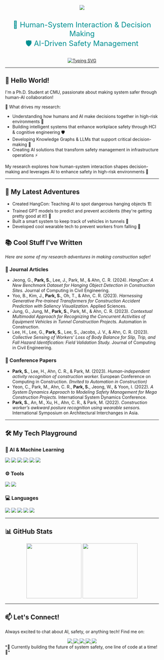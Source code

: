 <div align="center">
<img src="https://capsule-render.vercel.app/api?type=waving&color=000000&height=180&section=header&text=Senongeun Park&fontSize=45&fontColor=FDB515&fontAlign=50&fontAlignY=30&font=Roboto&desc=Sen&descAlign=50&descAlignY=50" />

<div align="center">
  <h3 style="color: #008F91; font-size: 24px; text-align: center; font-weight: normal;">
    🚀 Human-System Interaction & Decision Making <br /> 🛡️ AI-Driven Safety Management
  </h3>
</div>



[![Typing SVG](https://readme-typing-svg.demolab.com?font=Montserrat&weight=500&size=30&pause=1000&color=008F91&center=true&vCenter=true&random=true&width=800&height=70&lines=Hi+there!+👋+I'm+Seongeun+Park;Human-AI+Collaboration+for+Safety+🤝;Smart+Systems+for+Better+Decisions+⚡;Knowledge+Graphs+%2B+LLMs+for+Safety+🛡️;Making+High-Risk+Systems+Safer+🚀)](https://git.io/typing-svg)



</div>


---

## 👋 Hello World!

I'm a Ph.D. Student at CMU, passionate about making system safer through human-AI collaboration! 

🎯 What drives my research:
- Understanding how humans and AI make decisions together in high-risk environments 🤝
- Building intelligent systems that enhance workplace safety through HCI & cognitive engineering 🛡️
- Developing Knowledge Graphs & LLMs that support critical decision-making 🧩
- Creating AI solutions that transform safety management in infrastructure operations ⚡

My research explores how human-system interaction shapes decision-making and leverages AI to enhance safety in high-risk environments 🚀

---

## 🚀 My Latest Adventures
- Created HangCon: Teaching AI to spot dangerous hanging objects 🏗️
- Trained GPT models to predict and prevent accidents (they're getting pretty good at it!) 🔮
- Built a smart system to keep track of vehicles in tunnels 🚛
- Developed cool wearable tech to prevent workers from falling 🦺

## 📚 Cool Stuff I've Written  
*Here are some of my research adventures in making construction safer!*

### **📖 Journal Articles**  
- Jeong, G., **Park, S.**, Lee, J., Park, M., & Ahn, C. R. (2024). *HangCon: A New Benchmark Dataset for Hanging Object Detection in Construction Sites.* Journal of Computing in Civil Engineering.  
- Yoo, B., Kim, J., **Park, S.**, Oh, T., & Ahn, C. R. (2023). *Harnessing Generative Pre-trained Transformers for Construction Accident Prediction with Saliency Visualization.* Applied Sciences.  
- Jung, G., Jung, M., **Park, S.**, Park, M., & Ahn, C. R. (2023). *Contextual Multimodal Approach for Recognizing the Concurrent Activities of Equipment Vehicles in Tunnel Construction Projects.* Automation in Construction.  
- Lee, H., Lee, G., **Park, S.**, Lee, S., Jacobs, J. V., & Ahn, C. R. (2023). *Collective Sensing of Workers’ Loss of Body Balance for Slip, Trip, and Fall Hazard Identification: Field Validation Study.* Journal of Computing in Civil Engineering.  

### **🎤 Conference Papers**  
- **Park, S.**, Lee, H., Ahn, C. R., & Park, M. (2023). *Human-independent activity recognition of construction worker.* European Conference on Computing in Construction. *(Invited to Automation in Construction)*  
- Yeon, C., Park, M., Ahn, C. R., **Park, S.**, Jeong, W., & Yoon, I. (2022). *A System Dynamics Approach to Modeling Safety Management for Mega Construction Projects.* International System Dynamics Conference.  
- **Park, S.**, An, M., Xu, H., Ahn, C. R., & Park, M. (2022). *Construction worker’s awkward posture recognition using wearable sensors.* International Symposium on Architectural Interchanges in Asia.  

---
## 🛠️ My Tech Playground

### 🤖 AI & Machine Learning  
<div align="left">
  <img src="https://img.shields.io/badge/Activity%20Recognition-00599C?style=for-the-badge&logo=sensory&logoColor=white"/>
  <img src="https://img.shields.io/badge/Object%20Detection-FF6F00?style=for-the-badge&logo=opencv&logoColor=white"/>
  <img src="https://img.shields.io/badge/Pose%20Estimation-8A2BE2?style=for-the-badge&logo=computer-vision&logoColor=white"/>
  <img src="https://img.shields.io/badge/Retrieval--Augmented%20Generation-008CC1?style=for-the-badge&logo=openai&logoColor=white"/>
  <img src="https://img.shields.io/badge/Knowledge%20Graph-FFD700?style=for-the-badge&logo=neo4j&logoColor=white"/>
  <img src="https://img.shields.io/badge/Statistical%20%26%20Causal%20Analysis-DAA520?style=for-the-badge&logo=analytics&logoColor=white"/>
</div>

### ⚙️ Tools  
<div align="left">
  <img src="https://img.shields.io/badge/Neo4j-008CC1?style=for-the-badge&logo=Neo4j&logoColor=white"/>
  <img src="https://img.shields.io/badge/Git-F05032?style=for-the-badge&logo=Git&logoColor=white"/>
</div>

### 💻 Languages  
<div align="left">
  <img src="https://img.shields.io/badge/Python-3776AB?style=for-the-badge&logo=Python&logoColor=white"/>
  <img src="https://img.shields.io/badge/JavaScript-F7DF1E?style=for-the-badge&logo=JavaScript&logoColor=white"/>
  <img src="https://img.shields.io/badge/C++-00599C?style=for-the-badge&logo=C%2B%2B&logoColor=white"/>
  <img src="https://img.shields.io/badge/R-276DC3?style=for-the-badge&logo=R&logoColor=white"/>
  <img src="https://img.shields.io/badge/SQL-4479A1?style=for-the-badge&logo=database&logoColor=white"/>
</div>

---

## 📊 GitHub Stats  
<div align="center">
  <img height="180em" src="https://github-readme-streak-stats.herokuapp.com/?user=separk-1&theme=ayu-mirage"/>
  <img height="180em" src="https://github-readme-stats.vercel.app/api/top-langs/?username=separk-1&layout=compact&theme=ayu-mirage"/>
</div>

---

## 📫 Let's Connect! 
Always excited to chat about AI, safety, or anything tech! Find me on:

<div align="center">
  <a href="mailto:seongeup@andrew.cmu.edu">
    <img src="https://img.shields.io/badge/Email-EA4335?style=for-the-badge&logo=gmail&logoColor=white"/>
  </a>
  <a href="https://github.com/separk-1">
    <img src="https://img.shields.io/badge/Github-181717?style=for-the-badge&logo=github&logoColor=white"/>
  </a>
  <a href="https://www.linkedin.com/in/separk111/">
    <img src="https://img.shields.io/badge/LinkedIn-0077B5?style=for-the-badge&logo=linkedin&logoColor=white"/> </a>
  </a>
  <a href="https://scholar.google.com/citations?user=G1eiHDcAAAAJ&hl=ko">
    <img src="https://img.shields.io/badge/Google%20Scholar-4285F4?style=for-the-badge&logo=googlescholar&logoColor=white"/>
  </a>
  <a href="https://separk-1.github.io">
    <img src="https://img.shields.io/badge/Website-FF9800?style=for-the-badge&logo=googlechrome&logoColor=white"/>
  </a>
</div>

</div>
*🚧 Currently building the future of system safety, one line of code at a time! 🌟*
